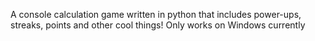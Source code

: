 
A console calculation game written in python that includes power-ups, streaks, points and other cool things!
Only works on Windows currently 
